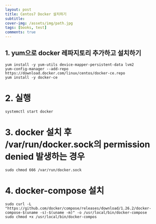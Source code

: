 ```yaml
---
layout: post
title: Centos7 Docker 설치하기
subtitle: 
cover-img: /assets/img/path.jpg
tags: [books, test]
comments: true
---
```


## 1. yum으로 docker 레파지토리 추가하고 설치하기

    yum install -y yum-utils device-mapper-persistent-data lvm2
    yum-config-manager --add-repo https://download.docker.com/linux/centos/docker-ce.repo
    yum install -y docker-ce

# 2. 실행

    systemctl start docker

# 3. docker 설치 후 /var/run/docker.sock의 permission denied 발생하는 경우

    sudo chmod 666 /var/run/docker.sock

# 4. docker-compose 설치

    sudo curl -L "https://github.com/docker/compose/releases/download/1.26.2/docker-compose-$(uname -s)-$(uname -m)" -o /usr/local/bin/docker-compose
    sudo chmod +x /usr/local/bin/docker-compos
